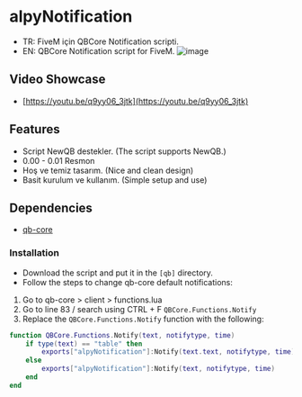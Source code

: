 # alpyNotification
- TR: FiveM için QBCore Notification scripti.
- EN: QBCore Notification script for FiveM.
![image](https://user-images.githubusercontent.com/123509837/220655721-8fc53ad1-b030-4b9b-9d67-86f3a42123b6.png)

## Video Showcase
- [https://youtu.be/q9yy06_3jtk](https://youtu.be/q9yy06_3jtk)
## Features
- Script NewQB destekler. (The script supports NewQB.)
- 0.00 - 0.01 Resmon
- Hoş ve temiz tasarım. (Nice and clean design)
- Basit kurulum ve kullanım. (Simple setup and use)

## Dependencies
- [qb-core](https://github.com/qbcore-framework/qb-core)

### Installation
- Download the script and put it in the `[qb]` directory.
- Follow the steps to change qb-core default notifications:

1. Go to qb-core > client > functions.lua
2. Go to line 83 / search using CTRL + F `QBCore.Functions.Notify`
3. Replace the `QBCore.Functions.Notify` function with the following:
```lua
function QBCore.Functions.Notify(text, notifytype, time)
    if type(text) == "table" then
        exports["alpyNotification"]:Notify(text.text, notifytype, time)
    else
        exports["alpyNotification"]:Notify(text, notifytype, time)
    end
end
```
